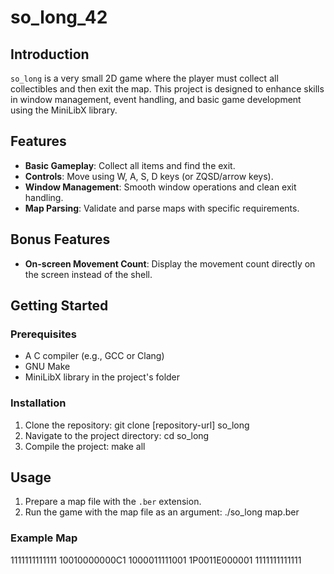 # so_long_42

## Introduction

`so_long` is a very small 2D game where the player must collect all collectibles and then exit the map. This project is designed to enhance skills in window management, event handling, and basic game development using the MiniLibX library.

## Features

- **Basic Gameplay**: Collect all items and find the exit.
- **Controls**: Move using W, A, S, D keys (or ZQSD/arrow keys).
- **Window Management**: Smooth window operations and clean exit handling.
- **Map Parsing**: Validate and parse maps with specific requirements.

## Bonus Features

- **On-screen Movement Count**: Display the movement count directly on the screen instead of the shell.

## Getting Started

### Prerequisites

- A C compiler (e.g., GCC or Clang)
- GNU Make
- MiniLibX library in the project's folder

### Installation

1. Clone the repository:
    git clone [repository-url] so_long
2. Navigate to the project directory:
    cd so_long
3. Compile the project:
    make all

## Usage

1. Prepare a map file with the `.ber` extension.
2. Run the game with the map file as an argument:
    ./so_long map.ber

### Example Map

1111111111111
10010000000C1
1000011111001
1P0011E000001
1111111111111
